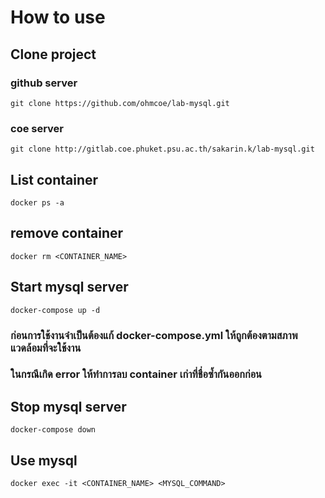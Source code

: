 # How to use

## Clone project
### github server

```shell
git clone https://github.com/ohmcoe/lab-mysql.git
```

### coe server

```shell
git clone http://gitlab.coe.phuket.psu.ac.th/sakarin.k/lab-mysql.git
```

## List container

```shell
docker ps -a
```

## remove container

```shell
docker rm <CONTAINER_NAME>
```

## Start mysql server

```shell
docker-compose up -d
```

### ก่อนการใช้งานจำเป็นต้องแก้ docker-compose.yml ให้ถูกต้องตามสภาพแวดล้อมที่จะใช้งาน
### ในกรณีเกิด error ให้ทำการลบ container เก่าที่ชื่อซ้ำกันออกก่อน


## Stop mysql server

```shell
docker-compose down
```

## Use mysql

```shell
docker exec -it <CONTAINER_NAME> <MYSQL_COMMAND>
```
